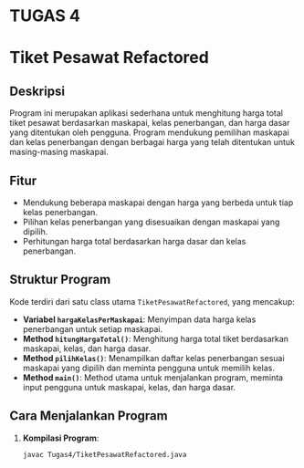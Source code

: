 # TUGAS 4
# Tiket Pesawat Refactored

## Deskripsi
Program ini merupakan aplikasi sederhana untuk menghitung harga total tiket pesawat berdasarkan maskapai, kelas penerbangan, dan harga dasar yang ditentukan oleh pengguna. Program mendukung pemilihan maskapai dan kelas penerbangan dengan berbagai harga yang telah ditentukan untuk masing-masing maskapai.

## Fitur
- Mendukung beberapa maskapai dengan harga yang berbeda untuk tiap kelas penerbangan.
- Pilihan kelas penerbangan yang disesuaikan dengan maskapai yang dipilih.
- Perhitungan harga total berdasarkan harga dasar dan kelas penerbangan.

## Struktur Program
Kode terdiri dari satu class utama `TiketPesawatRefactored`, yang mencakup:
- **Variabel `hargaKelasPerMaskapai`**: Menyimpan data harga kelas penerbangan untuk setiap maskapai.
- **Method `hitungHargaTotal()`**: Menghitung harga total tiket berdasarkan maskapai, kelas, dan harga dasar.
- **Method `pilihKelas()`**: Menampilkan daftar kelas penerbangan sesuai maskapai yang dipilih dan meminta pengguna untuk memilih kelas.
- **Method `main()`**: Method utama untuk menjalankan program, meminta input pengguna untuk maskapai, kelas, dan harga dasar.

## Cara Menjalankan Program
1. **Kompilasi Program**: 
   ```bash
   javac Tugas4/TiketPesawatRefactored.java
